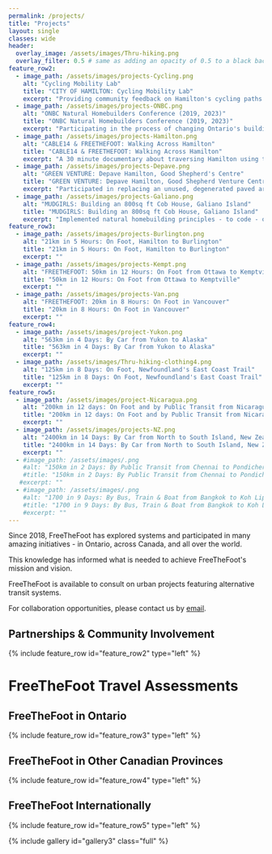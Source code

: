 ```yaml
---
permalink: /projects/
title: "Projects"
layout: single
classes: wide
header:
  overlay_image: /assets/images/Thru-hiking.png
  overlay_filter: 0.5 # same as adding an opacity of 0.5 to a black background
feature_row2:
  - image_path: /assets/images/projects-Cycling.png
    alt: "Cycling Mobility Lab"
    title: "CITY OF HAMILTON: Cycling Mobility Lab"
    excerpt: "Providing community feedback on Hamilton's cycling paths."
  - image_path: /assets/images/projects-ONBC.png
    alt: "ONBC Natural Homebuilders Conference (2019, 2023)"
    title: "ONBC Natural Homebuilders Conference (2019, 2023)"
    excerpt: "Participating in the process of changing Ontario's building makeup to include healthier materials."
  - image_path: /assets/images/projects-Hamilton.png
    alt: "CABLE14 & FREETHEFOOT: Walking Across Hamilton"
    title: "CABLE14 & FREETHEFOOT: Walking Across Hamilton"
    excerpt: "A 30 minute documentary about traversing Hamilton using the Rail Trail & Bruce Trail."
  - image_path: /assets/images/projects-Depave.png
    alt: "GREEN VENTURE: Depave Hamilton, Good Shepherd's Centre"
    title: "GREEN VENTURE: Depave Hamilton, Good Shepherd Venture Centre"
    excerpt: "Participated in replacing an unused, degenerated paved area with a pollinator garden"
  - image_path: /assets/images/projects-Galiano.png
    alt: "MUDGIRLS: Building an 800sq ft Cob House, Galiano Island"
    title: "MUDGIRLS: Building an 800sq ft Cob House, Galiano Island"
    excerpt: "Implemented natural homebuilding principles - to code - on Canada's West Coast."
feature_row3:
  - image_path: /assets/images/projects-Burlington.png
    alt: "21km in 5 Hours: On Foot, Hamilton to Burlington"
    title: "21km in 5 Hours: On Foot, Hamilton to Burlington"
    excerpt: ""
  - image_path: /assets/images/projects-Kempt.png
    alt: "FREETHEFOOT: 50km in 12 Hours: On Foot from Ottawa to Kemptville"
    title: "50km in 12 Hours: On Foot from Ottawa to Kemptville"
    excerpt: ""
  - image_path: /assets/images/projects-Van.png
    alt: "FREETHEFOOT: 20km in 8 Hours: On Foot in Vancouver"
    title: "20km in 8 Hours: On Foot in Vancouver"
    excerpt: ""
feature_row4:
  - image_path: /assets/images/project-Yukon.png
    alt: "563km in 4 Days: By Car from Yukon to Alaska"
    title: "563km in 4 Days: By Car from Yukon to Alaska"
    excerpt: ""  
  - image_path: /assets/images/Thru-hiking-clothing4.png
    alt: "125km in 8 Days: On Foot, Newfoundland's East Coast Trail"
    title: "125km in 8 Days: On Foot, Newfoundland's East Coast Trail"
    excerpt: ""
feature_row5:
  - image_path: /assets/images/project-Nicaragua.png
    alt: "200km in 12 days: On Foot and by Public Transit from Nicaragua to Costa Rica"
    title: "200km in 12 days: On Foot and by Public Transit from Nicaragua to Costa Rica"
    excerpt: ""
  - image_path: /assets/images/projects-NZ.png
    alt: "2400km in 14 Days: By Car from North to South Island, New Zealand"
    title: "2400km in 14 Days: By Car from North to South Island, New Zealand"
    excerpt: ""
  - #image_path: /assets/images/.png
    #alt: "150km in 2 Days: By Public Transit from Chennai to Pondicherry, India"
    #title: "150km in 2 Days: By Public Transit from Chennai to Pondicherry, India"
   #excerpt: ""
  - #image_path: /assets/images/.png
    #alt: "1700 in 9 Days: By Bus, Train & Boat from Bangkok to Koh Lipe, Thailand"
    #title: "1700 in 9 Days: By Bus, Train & Boat from Bangkok to Koh Lipe, Thailand"
    #excerpt: ""
---
```


Since 2018, FreeTheFoot has explored systems and participated in many amazing initiatives - in Ontario, across Canada, and all over the world.

This knowledge has informed what is needed to achieve FreeTheFoot's mission and vision.

FreeTheFoot is available to consult on urban projects featuring alternative transit systems. 

For collaboration opportunities, please contact us by <a href="mailto:freethefoot.hamilton@gmail.com">email</a>. 

<h2>Partnerships & Community Involvement</h2>
{% include feature_row id="feature_row2" type="left" %}
<h1>FreeTheFoot Travel Assessments</h1>
<h2>FreeTheFoot in Ontario</h2>
{% include feature_row id="feature_row3" type="left" %}
<h2>FreeTheFoot in Other Canadian Provinces</h2>
{% include feature_row id="feature_row4" type="left" %}
<h2>FreeTheFoot Internationally</h2>
{% include feature_row id="feature_row5" type="left" %}

{% include gallery id="gallery3" class="full" %}


